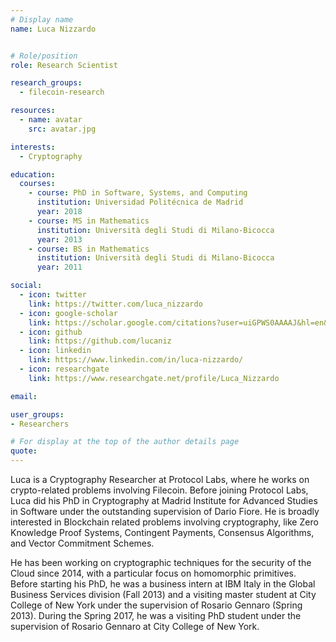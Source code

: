 ```yaml
---
# Display name
name: Luca Nizzardo


# Role/position
role: Research Scientist

research_groups:
  - filecoin-research

resources:
  - name: avatar
    src: avatar.jpg

interests:
  - Cryptography

education:
  courses:
    - course: PhD in Software, Systems, and Computing
      institution: Universidad Politécnica de Madrid
      year: 2018
    - course: MS in Mathematics
      institution: Università degli Studi di Milano-Bicocca
      year: 2013
    - course: BS in Mathematics
      institution: Università degli Studi di Milano-Bicocca
      year: 2011

social:
  - icon: twitter
    link: https://twitter.com/luca_nizzardo
  - icon: google-scholar
    link: https://scholar.google.com/citations?user=uiGPWS0AAAAJ&hl=en&oi=ao
  - icon: github
    link: https://github.com/lucaniz
  - icon: linkedin
    link: https://www.linkedin.com/in/luca-nizzardo/
  - icon: researchgate
    link: https://www.researchgate.net/profile/Luca_Nizzardo

email:

user_groups:
- Researchers

# For display at the top of the author details page
quote:
---
```


Luca is a Cryptography Researcher at Protocol Labs, where he works on crypto-related problems involving Filecoin. Before joining Protocol Labs, Luca did his PhD in Cryptography at Madrid Institute for Advanced Studies in Software under the outstanding supervision of Dario Fiore. He is broadly interested in Blockchain related problems involving cryptography, like Zero Knowledge Proof Systems, Contingent Payments, Consensus Algorithms, and Vector Commitment Schemes.

He has been working on cryptographic techniques for the security of the Cloud since 2014, with a particular focus on homomorphic primitives. Before starting his PhD, he was a business intern at IBM Italy in the Global Business Services division (Fall 2013) and a visiting master student at City College of New York under the supervision of Rosario Gennaro (Spring 2013). During the Spring 2017, he was a visiting PhD student under the supervision of Rosario Gennaro at City College of New York.
